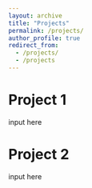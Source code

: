```yaml
---
layout: archive
title: "Projects"
permalink: /projects/
author_profile: true
redirect_from: 
  - /projects/
  - /projects
---
```


Project 1
======
input here


Project 2
======
input here



